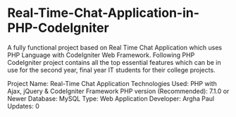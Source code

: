 # Real-Time-Chat-Application-in-PHP-CodeIgniter
A fully functional project based on Real Time Chat  Application which uses PHP Language with CodeIgniter Web Framework. Following PHP  CodeIgniter project contains all the top essential features which can be in use for the second year, final year IT students for their college projects. 



Project Name:	Real-Time Chat Application
Technologies Used:	PHP with Ajax, jQuery & CodeIgniter Framework
PHP version (Recommended):	7.1.0 or Newer
Database:	MySQL
Type:	Web Application
Developer:	Argha Paul
Updates:	0
